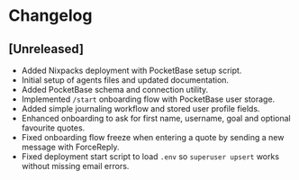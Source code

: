 # Changelog

## [Unreleased]
- Added Nixpacks deployment with PocketBase setup script.
- Initial setup of agents files and updated documentation.
- Added PocketBase schema and connection utility.
- Implemented `/start` onboarding flow with PocketBase user storage.
- Added simple journaling workflow and stored user profile fields.
- Enhanced onboarding to ask for first name, username, goal and optional
  favourite quotes.
- Fixed onboarding flow freeze when entering a quote by sending a new
  message with ForceReply.
- Fixed deployment start script to load `.env` so `superuser upsert` works
  without missing email errors.
